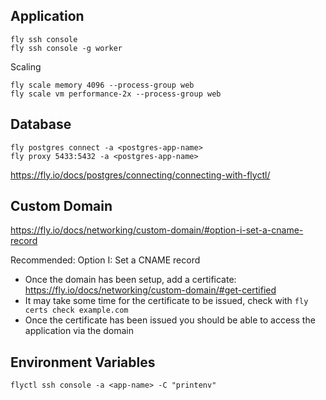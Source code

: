 ## Application

```
fly ssh console
fly ssh console -g worker
```

Scaling

```
fly scale memory 4096 --process-group web
fly scale vm performance-2x --process-group web
```
## Database

```
fly postgres connect -a <postgres-app-name>
fly proxy 5433:5432 -a <postgres-app-name>
```

https://fly.io/docs/postgres/connecting/connecting-with-flyctl/

## Custom Domain

https://fly.io/docs/networking/custom-domain/#option-i-set-a-cname-record

Recommended: Option I: Set a CNAME record

- Once the domain has been setup, add a certificate: https://fly.io/docs/networking/custom-domain/#get-certified
- It may take some time for the certificate to be issued, check with `fly certs check example.com`
- Once the certificate has been issued you should be able to access the application via the domain

## Environment Variables

    flyctl ssh console -a <app-name> -C "printenv"
